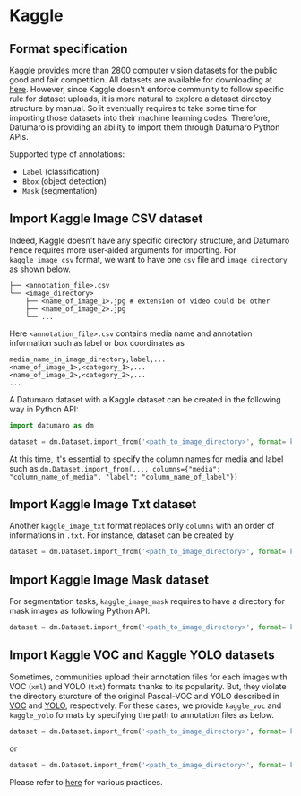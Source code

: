 # Kaggle

## Format specification

[Kaggle](https://www.kaggle.com/) provides more than 2800 computer vision datasets for the public good and fair competition.
All datasets are available for downloading at [here](https://www.kaggle.com/datasets?tags=13207-Computer+Vision).
However, since Kaggle doesn't enforce community to follow specific rule for dataset uploads, it is more natural to explore a dataset directoy structure by manual.
So it eventually requires to take some time for importing those datasets into their machine learning codes.
Therefore, Datumaro is providing an ability to import them through Datumaro Python APIs.

Supported type of annotations:
- `Label` (classification)
- `Bbox` (object detection)
- `Mask` (segmentation)

## Import Kaggle Image CSV dataset

Indeed, Kaggle doesn't have any specific directory structure, and Datumaro hence requires more user-aided arguments for importing.
For `kaggle_image_csv` format, we want to have one `csv` file and `image_directory` as shown below.

```
├── <annotation_file>.csv
└── <image_directory>
    ├── <name_of_image_1>.jpg # extension of video could be other
    ├── <name_of_image_2>.jpg
    └── ...
```

Here `<annotation_file>.csv` contains media name and annotation information such as label or box coordinates as

```
media_name_in_image_directory,label,...
<name_of_image_1>,<category_1>,...
<name_of_image_2>,<category_2>,...
...
```

A Datumaro dataset with a Kaggle dataset can be created in the following way in Python API:

```python
import datumaro as dm

dataset = dm.Dataset.import_from('<path_to_image_directory>', format='kaggle_image_csv', ann_file='<path_to_csv_file>', columns={"media": "column_name_of_media", "label": "column_name_of_label"})
```
At this time, it's essential to specify the column names for media and label such as `dm.Dataset.import_from(..., columns={"media": "column_name_of_media", "label": "column_name_of_label"})`

## Import Kaggle Image Txt dataset

Another `kaggle_image_txt` format replaces only `columns` with an order of informations in `.txt`.
For instance, dataset can be created by

```python
dataset = dm.Dataset.import_from('<path_to_image_directory>', format='kaggle_image_txt', ann_file='<path_to_txt_file>', columns={"media": 0, "label": 1})
```

## Import Kaggle Image Mask dataset

For segmentation tasks, `kaggle_image_mask` requires to have a directory for mask images as following Python API.
```python
dataset = dm.Dataset.import_from('<path_to_image_directory>', format='kaggle_image_mask', mask_path='<path_to_mask_directory>')
```

## Import Kaggle VOC and Kaggle YOLO datasets

Sometimes, communities upload their annotation files for each images with VOC (`xml`) and YOLO (`txt`) formats thanks to its popularity.
But, they violate the directory sturcture of the original Pascal-VOC and YOLO described in [VOC](./pascal_voc.md) and [YOLO](./yolo.md), respectively.
For these cases, we provide `kaggle_voc` and `kaggle_yolo` formats by specifying the path to annotation files as below.

```python
dataset = dm.Dataset.import_from('<path_to_image_directory>', format='kaggle_voc', ann_path='<path_to_annotation_directory>')
```
or
```python
dataset = dm.Dataset.import_from('<path_to_image_directory>', format='kaggle_yolo', ann_path='<path_to_annotation_directory>')
```

Please refer to [here](https://github.com/openvinotoolkit/datumaro/blob/develop/notebooks/20_kaggle_data_import.ipynb) for various practices.
